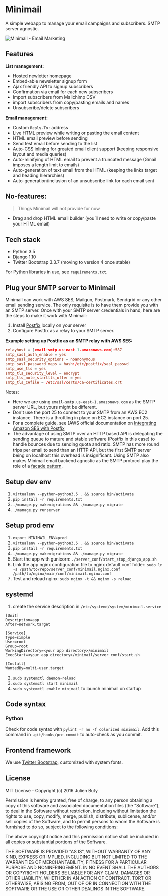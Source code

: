 # Minimail

A simple webapp to manage your email campaigns and subscribers. SMTP server agnostic.

![Minimail - Email Marketing](https://cldup.com/HVunmsaGOZ.png)

## Features

**List management:**

* Hosted newletter homepage
* Embed-able newsletter signup form
* Ajax friendly API to signup subscribers
* Confirmation via email for each new subscribers
* Import subscribers from Mailchimp CSV
* import subscribers from copy/pasting emails and names
* Unsubscribe/delete subscribers 

**Email management:**

* Custom `Reply-To:` address
* Live HTML preview while writing or pasting the email content
* HTML email preview before sending
* Send test email before sending to the list
* Auto-CSS inlining for greated email client support (keeping responsive layout and media queries)
* Auto-minifying of HTML email to prevent a truncated message (Gmail imposes a length limit to emails)
* Auto-generation of text email from the HTML (keeping the links target and heading hierarchies)
* Auto-generation/inclusion of an unsubscribe link for each email sent

## No-features:

> Things Minimail will not provide for now
    
* Drag and drop HTML email builder (you’ll need to write or copy/paste your HTML email)

## Tech stack

* Python 3.5
* Django 1.10
* Twitter Bootstrap 3.3.7 (moving to version 4 once stable)

For Python libraries in use, see `requirements.txt`.

## Plug your SMTP server to Minimail

Minimail can work with AWS SES, Mailgun, Postmark, Sendgrid or any other email sending service. The only requisite is to have them provide you with an SMTP server. Once with your SMTP server credentials in hand, here are the steps to make it work with Minimail:

1. Install [Postfix](http://www.postfix.org/) locally on your server
2. Configure Postfix as a relay to your SMTP server.

**Example setting up Postfix as an SMTP relay with AWS SES:**


```conf
relayhost = [email-smtp.us-east-1.amazonaws.com]:587
smtp_sasl_auth_enable = yes
smtp_sasl_security_options = noanonymous
smtp_sasl_password_maps = hash:/etc/postfix/sasl_passwd
smtp_use_tls = yes
smtp_tls_security_level = encrypt
smtp_tls_note_starttls_offer = yes
smtp_tls_CAfile = /etc/ssl/certs/ca-certificates.crt
```

Notes:
* Here we are using `email-smtp.us-east-1.amazonaws.com` as the SMTP server URL, but yours might be different.
* Don't use the port 25 to connect to your SMTP from an AWS EC2 instance. There is a throttling in place on EC2 instance on port 25.
* For a complete guide, see [AWS official documentation on [Integrating Amazon SES with Postfix](http://docs.aws.amazon.com/ses/latest/DeveloperGuide/postfix.html)
* The advantage of using SMTP over an HTTP based API is delegating the sending queue to mature and stable software (Postfix in this case) to handle bounces due to sending quota and ratio. SMTP has more round trips per email to send than an HTTP API, but the first SMTP server being on localhost this overhead is insignificant. Using SMTP also makes Minimail email backend agnostic as the SMTP protocol play the role of a [facade pattern](https://en.wikipedia.org/wiki/Facade_pattern).

## Setup dev env

1. `virtualenv --python=python3.5 . && source bin/activate`
2. `pip install -r requirements.txt`
3. `./manage.py makemigrations && ./manage.py migrate`
4. `./manage.py runserver`

## Setup prod env

1. `export MINIMAIL_ENV=prod`
2. `virtualenv --python=python3.5 . && source bin/activate`
3. `pip install -r requirements.txt`
4. `./manage.py makemigrations && ./manage.py migrate`
5. Start the app with gunicorn: `./server_conf/start_stop_django_app.sh`
6. Link the app nginx configuration file to nginx default conf folder: `sudo ln -s /path/to/repo/server_conf/minimail.nginx.conf /path/to/nginx/main/conf/minimail.nginx.conf`
7. Test and reload nginx: `sudo nginx -t && nginx -s reload`

## systemd

1. create the service description in `/etc/systemd/system/minimail.service`

```
[Unit]
Description=app
After=network.target

[Service]
Type=simple
User=root
Group=root
WorkingDirectory=<your app directory>/minimail
ExecStart=<your app directory>/minimail/server_conf/start.sh

[Install]
WantedBy=multi-user.target
```

2. `sudo systemctl daemon-reload`
3. `sudo systemctl start minimail`
4. `sudo systemctl enable minimail` to launch minimail on startup

## Code syntax

### Python

Check for code syntax with `pylint -r no -f colorized minimail`. Add this command in `.git/hooks/pre-commit` to auto-check as you commit.

## Frontend framework

We use [Twitter Bootstrap](http://getbootstrap.com/customize/?id=8c2854b0c5b8e7607cea7f997c40c761), customized with system fonts.

## License

MIT License - Copyright (c) 2016 Julien Buty

Permission is hereby granted, free of charge, to any person obtaining a copy
of this software and associated documentation files (the "Software"), to deal
in the Software without restriction, including without limitation the rights
to use, copy, modify, merge, publish, distribute, sublicense, and/or sell
copies of the Software, and to permit persons to whom the Software is
furnished to do so, subject to the following conditions:

The above copyright notice and this permission notice shall be included in all
copies or substantial portions of the Software.

THE SOFTWARE IS PROVIDED "AS IS", WITHOUT WARRANTY OF ANY KIND, EXPRESS OR
IMPLIED, INCLUDING BUT NOT LIMITED TO THE WARRANTIES OF MERCHANTABILITY,
FITNESS FOR A PARTICULAR PURPOSE AND NONINFRINGEMENT. IN NO EVENT SHALL THE
AUTHORS OR COPYRIGHT HOLDERS BE LIABLE FOR ANY CLAIM, DAMAGES OR OTHER
LIABILITY, WHETHER IN AN ACTION OF CONTRACT, TORT OR OTHERWISE, ARISING FROM,
OUT OF OR IN CONNECTION WITH THE SOFTWARE OR THE USE OR OTHER DEALINGS IN THE
SOFTWARE.
